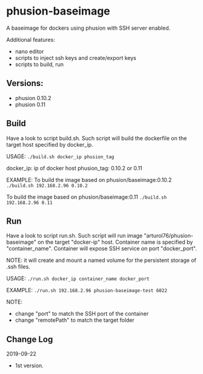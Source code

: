# phusion-baseimage
A baseimage for dockers using phusion with SSH server enabled.

Additional features:
* nano editor
* scripts to inject ssh keys and create/export keys
* scripts to build, run

## Versions: 
* phusion 0.10.2
* phusion 0.11

## Build
Have a look to script build.sh.
Such script will build the dockerfile on the target host specified by docker_ip.

USAGE:
`./build.sh docker_ip phusion_tag`

docker_ip: ip of docker host
phusion_tag: 0.10.2 or 0.11

EXAMPLE:
To build the image based on phusion/baseimage:0.10.2
`./build.sh 192.168.2.96 0.10.2`

To build the image based on phusion/baseimage:0.11
`./build.sh 192.168.2.96 0.11`

## Run
Have a look to script run.sh.
Such script will run image "arturol76/phusion-baseimage" on the target "docker-ip" host.
Container name is specified by "container_name".
Container will expose SSH service on port "docker_port".

NOTE: it will create and mount a named volume for the persistent storage of .ssh files.

USAGE:
`./run.sh docker_ip container_name docker_port`

EXAMPLE:
`./run.sh 192.168.2.96 phusion-baseimage-test 6022`

NOTE: 
* change "port" to match the SSH port of the container
* change "remotePath" to match the target folder 

## Change Log
2019-09-22
- 1st version.